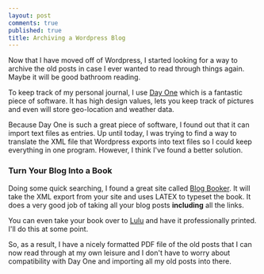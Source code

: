 ```yaml
---
layout: post
comments: true
published: true
title: Archiving a Wordpress Blog
---
```


Now that I have moved off of Wordpress, I started looking for a way to archive the old posts in case I ever wanted to read through things again. Maybe it will be good bathroom reading.

To keep track of my personal journal, I use [Day One](http://dayoneapp.com/) which is a fantastic piece of software. It has high design values, lets you keep track of pictures and even will store geo-location and weather data.

<!--more-->

Because Day One is such a great piece of software, I found out that it can import text files as entries. Up until today, I was trying to find a way to translate the XML file that Wordpress exports into text files so I could keep everything in one program. However, I think I've found a better solution.

### Turn Your Blog Into a Book

Doing some quick searching, I found a great site called [Blog Booker](http://www.blogbooker.com). It will take the XML export from your site and uses LATEX to typeset the book. It does a very good job of taking all your blog posts **including** all the links.

You can even take your book over to [Lulu](http://www.lulu.com) and have it professionally printed. I'll do this at some point.

So, as a result, I have a nicely formatted PDF file of the old posts that I can now read through at my own leisure and I don't have to worry about compatibility with Day One and importing all my old posts into there.